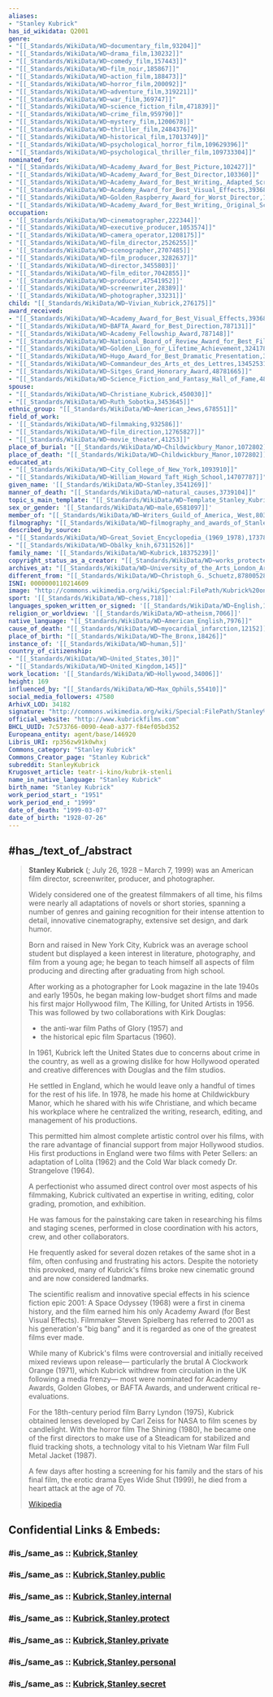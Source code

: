 ```yaml
---
aliases:
- "Stanley Kubrick"
has_id_wikidata: Q2001
genre:
- "[[_Standards/WikiData/WD~documentary_film,93204]]"
- "[[_Standards/WikiData/WD~drama_film,130232]]"
- "[[_Standards/WikiData/WD~comedy_film,157443]]"
- "[[_Standards/WikiData/WD~film_noir,185867]]"
- "[[_Standards/WikiData/WD~action_film,188473]]"
- "[[_Standards/WikiData/WD~horror_film,200092]]"
- "[[_Standards/WikiData/WD~adventure_film,319221]]"
- "[[_Standards/WikiData/WD~war_film,369747]]"
- "[[_Standards/WikiData/WD~science_fiction_film,471839]]"
- "[[_Standards/WikiData/WD~crime_film,959790]]"
- "[[_Standards/WikiData/WD~mystery_film,1200678]]"
- "[[_Standards/WikiData/WD~thriller_film,2484376]]"
- "[[_Standards/WikiData/WD~historical_film,17013749]]"
- "[[_Standards/WikiData/WD~psychological_horror_film,109629396]]"
- "[[_Standards/WikiData/WD~psychological_thriller_film,109733304]]"
nominated_for:
- "[[_Standards/WikiData/WD~Academy_Award_for_Best_Picture,102427]]"
- "[[_Standards/WikiData/WD~Academy_Award_for_Best_Director,103360]]"
- "[[_Standards/WikiData/WD~Academy_Award_for_Best_Writing,_Adapted_Screenplay,107258]]"
- "[[_Standards/WikiData/WD~Academy_Award_for_Best_Visual_Effects,393686]]"
- "[[_Standards/WikiData/WD~Golden_Raspberry_Award_for_Worst_Director,1238714]]"
- "[[_Standards/WikiData/WD~Academy_Award_for_Best_Writing,_Original_Screenplay,41417]]"
occupation:
- '[[_Standards/WikiData/WD~cinematographer,222344]]'
- "[[_Standards/WikiData/WD~executive_producer,1053574]]"
- "[[_Standards/WikiData/WD~camera_operator,1208175]]"
- "[[_Standards/WikiData/WD~film_director,2526255]]"
- '[[_Standards/WikiData/WD~scenographer,2707485]]'
- "[[_Standards/WikiData/WD~film_producer,3282637]]"
- '[[_Standards/WikiData/WD~director,3455803]]'
- "[[_Standards/WikiData/WD~film_editor,7042855]]"
- '[[_Standards/WikiData/WD~producer,47541952]]'
- '[[_Standards/WikiData/WD~screenwriter,28389]]'
- '[[_Standards/WikiData/WD~photographer,33231]]'
child: "[[_Standards/WikiData/WD~Vivian_Kubrick,276175]]"
award_received:
- "[[_Standards/WikiData/WD~Academy_Award_for_Best_Visual_Effects,393686]]"
- "[[_Standards/WikiData/WD~BAFTA_Award_for_Best_Direction,787131]]"
- "[[_Standards/WikiData/WD~Academy_Fellowship_Award,787148]]"
- "[[_Standards/WikiData/WD~National_Board_of_Review_Award_for_Best_Film,1789102]]"
- "[[_Standards/WikiData/WD~Golden_Lion_for_Lifetime_Achievement,3241784]]"
- "[[_Standards/WikiData/WD~Hugo_Award_for_Best_Dramatic_Presentation,3414212]]"
- "[[_Standards/WikiData/WD~Commandeur_des_Arts_et_des_Lettres,13452531]]"
- "[[_Standards/WikiData/WD~Sitges_Grand_Honorary_Award,48781665]]"
- "[[_Standards/WikiData/WD~Science_Fiction_and_Fantasy_Hall_of_Fame,48961500]]"
spouse:
- "[[_Standards/WikiData/WD~Christiane_Kubrick,450030]]"
- "[[_Standards/WikiData/WD~Ruth_Sobotka,3453645]]"
ethnic_group: "[[_Standards/WikiData/WD~American_Jews,678551]]"
field_of_work:
- '[[_Standards/WikiData/WD~filmmaking,932586]]'
- "[[_Standards/WikiData/WD~film_direction,12765827]]"
- "[[_Standards/WikiData/WD~movie_theater,41253]]"
place_of_burial: "[[_Standards/WikiData/WD~Childwickbury_Manor,1072802]]"
place_of_death: "[[_Standards/WikiData/WD~Childwickbury_Manor,1072802]]"
educated_at:
- "[[_Standards/WikiData/WD~City_College_of_New_York,1093910]]"
- "[[_Standards/WikiData/WD~William_Howard_Taft_High_School,14707787]]"
given_name: '[[_Standards/WikiData/WD~Stanley,3541269]]'
manner_of_death: "[[_Standards/WikiData/WD~natural_causes,3739104]]"
topic_s_main_template: "[[_Standards/WikiData/WD~Template_Stanley_Kubrick,5945278]]"
sex_or_gender: '[[_Standards/WikiData/WD~male,6581097]]'
member_of: "[[_Standards/WikiData/WD~Writers_Guild_of_America,_West,8038459]]"
filmography: "[[_Standards/WikiData/WD~filmography_and_awards_of_Stanley_Kubrick,17065472]]"
described_by_source:
- "[[_Standards/WikiData/WD~Great_Soviet_Encyclopedia_(1969_1978),17378135]]"
- "[[_Standards/WikiData/WD~Obálky_knih,67311526]]"
family_name: '[[_Standards/WikiData/WD~Kubrick,18375239]]'
copyright_status_as_a_creator: "[[_Standards/WikiData/WD~works_protected_by_copyrights,73555012]]"
archives_at: "[[_Standards/WikiData/WD~University_of_the_Arts_London_Archives_and_Special_Collections,81165666]]"
different_from: "[[_Standards/WikiData/WD~Christoph_G._Schuetz,87800528]]"
ISNI: 0000000110214609
image: "http://commons.wikimedia.org/wiki/Special:FilePath/Kubrick%20on%20the%20set%20of%20Barry%20Lyndon%20%281975%20publicity%20photo%29%20crop.jpg"
sport: '[[_Standards/WikiData/WD~chess,718]]'
languages_spoken_written_or_signed: '[[_Standards/WikiData/WD~English,1860]]'
religion_or_worldview: '[[_Standards/WikiData/WD~atheism,7066]]'
native_language: "[[_Standards/WikiData/WD~American_English,7976]]"
cause_of_death: "[[_Standards/WikiData/WD~myocardial_infarction,12152]]"
place_of_birth: "[[_Standards/WikiData/WD~The_Bronx,18426]]"
instance_of: '[[_Standards/WikiData/WD~human,5]]'
country_of_citizenship:
- "[[_Standards/WikiData/WD~United_States,30]]"
- "[[_Standards/WikiData/WD~United_Kingdom,145]]"
work_location: '[[_Standards/WikiData/WD~Hollywood,34006]]'
height: 169
influenced_by: "[[_Standards/WikiData/WD~Max_Ophüls,55410]]"
social_media_followers: 47580
ArhivX_LOD: 34182
signature: "http://commons.wikimedia.org/wiki/Special:FilePath/Stanley%20Kubrick%20Signature.svg"
official_website: "http://www.kubrickfilms.com"
BHCL_UUID: 7c573766-0090-4ea0-a377-f84ef05bd352
Europeana_entity: agent/base/146920
Libris_URI: rp356zw91k0whxj
Commons_category: "Stanley Kubrick"
Commons_Creator_page: "Stanley Kubrick"
subreddit: StanleyKubrick
Krugosvet_article: teatr-i-kino/kubrik-stenli
name_in_native_language: "Stanley Kubrick"
birth_name: "Stanley Kubrick"
work_period_start_: "1951"
work_period_end_: "1999"
date_of_death: "1999-03-07"
date_of_birth: "1928-07-26"
---
```


## #has_/text_of_/abstract 

> **Stanley Kubrick** (; July 26, 1928 – March 7, 1999) 
> was an American film director, screenwriter, producer, and photographer. 
> 
> Widely considered one of the greatest filmmakers of all time, 
> his films were nearly all adaptations of novels or short stories, 
> spanning a number of genres and gaining recognition for their intense attention to detail, 
> innovative cinematography, extensive set design, and dark humor.
>
> Born and raised in New York City, Kubrick was an average school student 
> but displayed a keen interest in literature, photography, and film from a young age; 
> he began to teach himself all aspects of film producing and directing after graduating from high school. 
> 
> After working as a photographer for Look magazine in the late 1940s and early 1950s, 
> he began making low-budget short films 
> and made his first major Hollywood film, The Killing, for United Artists in 1956. 
> This was followed by two collaborations with Kirk Douglas: 
> - the anti-war film Paths of Glory (1957) and 
> - the historical epic film Spartacus (1960).
>
> In 1961, Kubrick left the United States due to concerns about crime in the country, 
> as well as a growing dislike for how Hollywood operated 
> and creative differences with Douglas and the film studios. 
> 
> He settled in England, which he would leave only a handful of times for the rest of his life. 
> In 1978, he made his home at Childwickbury Manor, which he shared with his wife Christiane, 
> and which became his workplace where he centralized the writing, research, editing, 
> and management of his productions. 
> 
> This permitted him almost complete artistic control over his films, 
> with the rare advantage of financial support from major Hollywood studios. 
> His first productions in England were two films with Peter Sellers: 
> an adaptation of Lolita (1962) and the Cold War black comedy Dr. Strangelove (1964).
>
> A perfectionist who assumed direct control over most aspects of his filmmaking, 
> Kubrick cultivated an expertise in writing, editing, color grading, promotion, and exhibition. 
> 
> He was famous for the painstaking care taken in researching his films and staging scenes, 
> performed in close coordination with his actors, crew, and other collaborators. 
> 
> He frequently asked for several dozen retakes of the same shot in a film, 
> often confusing and frustrating his actors. 
> Despite the notoriety this provoked, 
> many of Kubrick's films broke new cinematic ground and are now considered landmarks. 
> 
> The scientific realism and innovative special effects 
> in his science fiction epic 2001: A Space Odyssey (1968) were a first in cinema history, 
> and the film earned him his only Academy Award (for Best Visual Effects). 
> Filmmaker Steven Spielberg has referred to 2001 as his generation's "big bang" 
> and it is regarded as one of the greatest films ever made.
>
> While many of Kubrick's films were controversial and initially received mixed reviews upon release—
> particularly the brutal A Clockwork Orange (1971), 
> which Kubrick withdrew from circulation in the UK following a media frenzy—
> most were nominated for Academy Awards, Golden Globes, or BAFTA Awards, 
> and underwent critical re-evaluations. 
> 
> For the 18th-century period film Barry Lyndon (1975), 
> Kubrick obtained lenses developed by Carl Zeiss for NASA to film scenes by candlelight. 
> With the horror film The Shining (1980), 
> he became one of the first directors to make use of a Steadicam for stabilized and fluid tracking shots, 
> a technology vital to his Vietnam War film Full Metal Jacket (1987). 
> 
> A few days after hosting a screening for his family and the stars of his final film, 
> the erotic drama Eyes Wide Shut (1999), he died from a heart attack at the age of 70.
>
> [Wikipedia](https://en.wikipedia.org/wiki/Stanley%20Kubrick)


## Confidential Links & Embeds: 

### #is_/same_as :: [Kubrick,Stanley](/_Standards/bio/People/Movie-Directors/Kubrick,Stanley.md) 

### #is_/same_as :: [Kubrick,Stanley.public](/_public/bio/People/Movie-Directors/Kubrick,Stanley.public.md) 

### #is_/same_as :: [Kubrick,Stanley.internal](/_internal/bio/People/Movie-Directors/Kubrick,Stanley.internal.md) 

### #is_/same_as :: [Kubrick,Stanley.protect](/_protect/bio/People/Movie-Directors/Kubrick,Stanley.protect.md) 

### #is_/same_as :: [Kubrick,Stanley.private](/_private/bio/People/Movie-Directors/Kubrick,Stanley.private.md) 

### #is_/same_as :: [Kubrick,Stanley.personal](/_personal/bio/People/Movie-Directors/Kubrick,Stanley.personal.md) 

### #is_/same_as :: [Kubrick,Stanley.secret](/_secret/bio/People/Movie-Directors/Kubrick,Stanley.secret.md)

